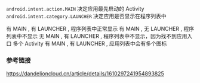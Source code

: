 `android.intent.action.MAIN` 决定应用最先启动的 Activity
`android.intent.category.LAUNCHER` 决定应用是否显示在程序列表中

有 MAIN , 有 LAUNCHER , 程序列表中正常显示
有 MAIN , 无 LAUNCHER , 程序列表中不显示
无 MAIN , 有 LAUNCHER , 程序列表中不显示，因为找不到应用入口
多个 Activity 有 MAIN , 有 LAUNCHER , 应用列表中会有多个图标

### 参考链接
https://dandelioncloud.cn/article/details/1610297241954893825